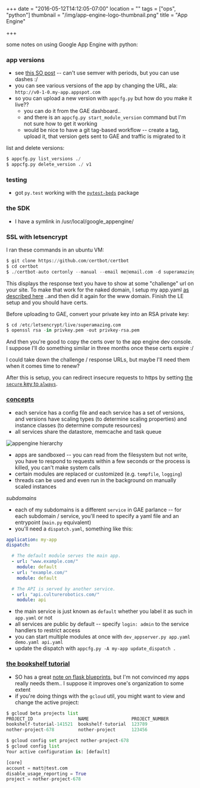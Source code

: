 +++
date = "2016-05-12T14:12:05-07:00"
location = ""
tags = ["ops", "python"]
thumbnail = "/img/app-engine-logo-thumbnail.png"
title = "App Engine"

+++

some notes on using Google App Engine with python:

<!--more-->

### app versions
* see [this SO post](http://stackoverflow.com/questions/3848131/google-app-engine-version-numbers) --
can't use semver with periods, but you can use dashes :/
* you can see various versions of the app by changing the URL, ala: `http://v0-1-0.my-app.appspot.com`
* so you can upload a new version with `appcfg.py` but how do you make it live??
  * you can do it from the GAE dashboard..
  * and there is an `appcfg.py start_module_version` command but I'm not sure how to get it working
  * would be nice to have a git tag-based workflow --
  create a tag, upload it, that version gets sent to GAE and traffic is migrated to it

list and delete versions:

```python
$ appcfg.py list_versions ./
$ appcfg.py delete_version ./ v1
```


### testing
* got `py.test` working with the [`pytest-beds`](https://pypi.python.org/pypi/pytest-beds) package


### the SDK
* I have a symlink in /usr/local/google_appengine/


### SSL with letsencrypt
I ran these commands in an ubuntu VM:
```python
$ git clone https://github.com/certbot/certbot
$ cd certbot
$ ./certbot-auto certonly --manual --email me@email.com -d superamazing.com -d www.superamazing.com
```

This displays the response text you have to show at some "challenge" url on your site.
To make that work for the naked domain,
I setup my app.yaml [as described here](https://www.jeffgodwyll.com/posts/2016/letsencrypt)
..and then did it again for the www domain.
Finish the LE setup and you should have certs.

Before uploading to GAE, convert your private key into an RSA private key:

```python
$ cd /etc/letsencrypt/live/superamazing.com
$ openssl rsa -in privkey.pem -out privkey-rsa.pem
```

And then you're good to copy the certs over to the app engine dev console.
I suppose I'll do something similar in three months once these certs expire :/

I could take down the challenge / response URLs,
but maybe I'll need them when it comes time to renew?

After this is setup, you can redirect insecure requests to https
by setting [the `secure` key to `always`](https://cloud.google.com/appengine/docs/python/config/appref).


### [concepts](https://cloud.google.com/appengine/docs/python/an-overview-of-app-engine)

* each service has a config file and each service has a set of versions,
and versions have scaling types (to determine scaling properties)
and instance classes (to determine compute resources)
* all services share the datastore, memcache and task queue

![appengine hierarchy](/img/appengine-hierarchy.png)

* apps are sandboxed -- you can read from the filesystem but not write,
you have to respond to requests within a few seconds or the process is killed,
you can't make system calls
* certain modules are replaced or customized (e.g. `tempfile`, `logging`)
* threads can be used and even run in the background on manually scaled instances

*subdomains*

* each of my subdomains is a different `service` in GAE parlance --
for each subdomain / service, you'll need to specify a yaml file and an entrypoint (`main.py` equivalent)
* you'll need a `dispatch.yaml`, something like this:

```yaml
application: my-app
dispatch:

  # The default module serves the main app.
  - url: "www.example.com/"
    module: default
  - url: "example.com/"
    module: default

  # The API is served by another service.
  - url: "api.culturerobotics.com/"
    module: api
```

* the main service is just known as `default` whether you label it as such in `app.yaml` or not
* all services are public by default -- specify `login: admin` to the service handlers to restrict access
* you can start multiple modules at once with `dev_appserver.py app.yaml demo.yaml api.yaml`
* update the dispatch with `appcfg.py -A my-app update_dispatch .`


### [the bookshelf tutorial](https://cloud.google.com/python/getting-started/tutorial-app)

* SO has a great [note on flask blueprints](http://stackoverflow.com/questions/24420857/what-are-flask-blueprints-exactly),
but I'm not convinced my apps really needs them..
I suppose it improves one's organization to some extent
* if you're doing things with the `gcloud` util, you might want to view and change the active project:

```python
$ gcloud beta projects list
PROJECT_ID                 NAME                PROJECT_NUMBER
bookshelf-tutorial-141521  bookshelf-tutorial  123789
nother-project-678         nother-project      123456

$ gcloud config set project nother-project-678
$ gcloud config list
Your active configuration is: [default]

[core]
account = matt@test.com
disable_usage_reporting = True
project = nother-project-678
```
